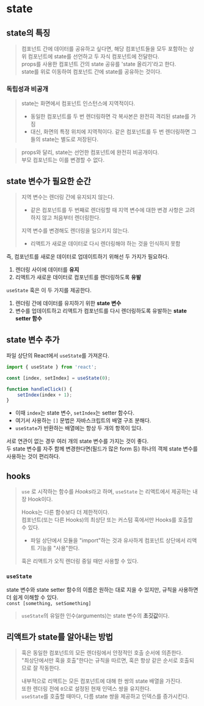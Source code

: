 # state

## state의 특징

> 컴포넌트 간에 데이터를 공유하고 싶다면, 해당 컴포넌트들을 모두 포함하는 상위 컴포넌트에 state를 선언하고 두 자식 컴포넌트에 전달한다.  
> props를 사용한 컴포넌트 간의 state 공유를 'state 올리기'라고 한다.  
> state를 위로 이동하여 컴포넌트 간에 state를 공유하는 것이다.  

### 독립성과 비공개

> state는 화면에서 컴포넌트 인스턴스에 지역적이다. 
>  
> - 동일한 컴포넌트를 두 번 렌더링하면 각 복사본은 완전히 격리된 state를 가짐  
> - 대신, 화면의 특정 위치에 지역적이다. 같은 컴포넌트를 두 번 렌더링하면 그들의 state는 별도로 저장된다.  

> props와 달리, state는 선언한 컴포넌트에 완전히 비공개이다.  
> 부모 컴포넌트는 이를 변경할 수 없다.  


## state 변수가 필요한 순간

> 지역 변수는 렌더링 간에 유지되지 않는다.  
> - 같은 컴포넌트를 두 번째로 렌더링할 때 지역 변수에 대한 변경 사항은 고려하지 않고 처음부터 렌더링한다.  
>  
> 지역 변수를 변경해도 렌더링을 일으키지 않는다.  
> - 리액트가 새로운 데이터로 다시 렌더링해야 하는 것을 인식하지 못함  

즉, 컴포넌트를 새로운 데이터로 업데이트하기 위해선 두 가지가 필요하다.  

1. 렌더링 사이에 데이터를 **유지**  
2. 리액트가 새로운 데이터로 컴포넌트를 렌더링하도록 **유발**  

`useState` 훅은 이 두 가지를 제공한다.  

1. 렌더링 간에 데이터를 유지하기 위한 **state 변수**  
2. 변수를 업데이트하고 리액트가 컴포넌트를 다시 렌더링하도록 유발하는 **state setter 함수**  

## state 변수 추가

파일 상단의 React에서 `useState`를 가져온다.  

```javascript
import { useState } from 'react';

const [index, setIndex] = useState(0);

function handleClick() {
    setIndex(index + 1);
}
```

- 이때 `index`는 state 변수, `setIndex`는 setter 함수다.  
- 여기서 사용하는 `[]` 문법은 자바스크립트의 배열 구조 분해다.  
- `useState`가 반환하는 배열에는 항상 두 개의 항목이 있다.  

서로 연관이 없는 경우 여러 개의 state 변수를 가지는 것이 좋다.  
두 state 변수를 자주 함께 변경한다면(필드가 많은 form 등) 하나의 객체 state 변수를 사용하는 것이 편리하다.  

## hooks

> ```use``` 로 시작하는 함수를 *Hooks*라고 하며, ```useState``` 는 리액트에서 제공하는 내장 Hook이다.  
>  
> Hooks는 다른 함수보다 더 제한적이다.  
> 컴포넌트(또는 다른 Hooks)의 최상단 또는 커스텀 훅에서만 Hooks를 호출할 수 있다.  
> - 파일 상단에서 모듈을 "import"하는 것과 유사하게 컴포넌트 상단에서 리액트 기능을 "사용"한다.  
>  
> 훅은 리액트가 오직 렌더링 중일 때만 사용할 수 있다.  

### `useState`

state 변수와 state setter 함수의 이름은 원하는 대로 지을 수 있지만, 규칙을 사용하면 더 쉽게 이해할 수 있다.  
`const [something, setSomething]`  

> `useState`의 유일한 인수(arguments)는 state 변수의 **초깃값**이다.  

## 리액트가 state를 알아내는 방법

> 훅은 동일한 컴포넌트의 모든 렌더링에서 안정적인 호출 순서에 의존한다.  
> "최상단에서만 훅을 호출"한다는 규칙을 따르면, 훅은 항상 같은 순서로 호출되므로 잘 작동한다.  
>  
> 내부적으로 리액트는 모든 컴포넌트에 대해 한 쌍의 state 배열을 가진다.  
또한 렌더링 전에 `0`으로 설정된 현재 인덱스 쌍을 유지한다.  
> `useState`를 호출할 때마다, 다름 state 쌍을 제공하고 인덱스를 증가시킨다.  